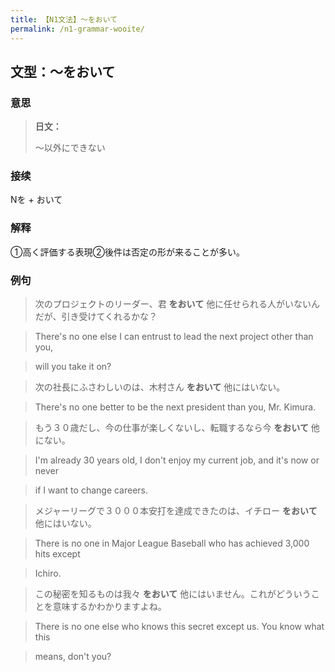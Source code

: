 ```yaml
---
title: 【N1文法】〜をおいて
permalink: /n1-grammar-wooite/
---
```


## 文型：〜をおいて

### 意思

> **日文：**
> 
> 〜以外にできない


### 接续

Nを + おいて

### 解释

①高く評価する表現②後件は否定の形が来ることが多い。

### 例句

> 次のプロジェクトのリーダー、君 **をおいて** 他に任せられる人がいないんだが、引き受けてくれるかな？

> There's no one else I can entrust to lead the next project other than you,

> will you take it on?

> 次の社長にふさわしいのは、木村さん **をおいて** 他にはいない。

> There's no one better to be the next president than you, Mr. Kimura.

> もう３０歳だし、今の仕事が楽しくないし、転職するなら今 **をおいて** 他にない。

> I'm already 30 years old, I don't enjoy my current job, and it's now or never

> if I want to change careers.

> メジャーリーグで３０００本安打を達成できたのは、イチロー **をおいて** 他にはいない。

> There is no one in Major League Baseball who has achieved 3,000 hits except

> Ichiro.

> この秘密を知るものは我々 **をおいて** 他にはいません。これがどういうことを意味するかわかりますよね。

> There is no one else who knows this secret except us. You know what this

> means, don't you?

